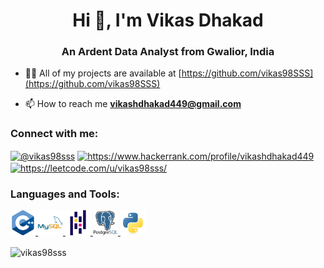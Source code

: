 <h1 align="center">Hi 👋, I'm Vikas Dhakad</h1>
<h3 align="center">An Ardent Data Analyst from Gwalior, India</h3>

- 👨‍💻 All of my projects are available at [https://github.com/vikas98SSS](https://github.com/vikas98SSS)

- 📫 How to reach me **vikashdhakad449@gmail.com**

<h3 align="left">Connect with me:</h3>
<p align="left">
<a href="https://instagram.com/@vikas98sss" target="blank"><img align="center" src="https://raw.githubusercontent.com/rahuldkjain/github-profile-readme-generator/master/src/images/icons/Social/instagram.svg" alt="@vikas98sss" height="30" width="40" /></a>
<a href="https://www.hackerrank.com/https://www.hackerrank.com/profile/vikashdhakad449" target="blank"><img align="center" src="https://raw.githubusercontent.com/rahuldkjain/github-profile-readme-generator/master/src/images/icons/Social/hackerrank.svg" alt="https://www.hackerrank.com/profile/vikashdhakad449" height="30" width="40" /></a>
<a href="https://www.leetcode.com/https://leetcode.com/u/vikas98sss/" target="blank"><img align="center" src="https://raw.githubusercontent.com/rahuldkjain/github-profile-readme-generator/master/src/images/icons/Social/leet-code.svg" alt="https://leetcode.com/u/vikas98sss/" height="30" width="40" /></a>
</p>

<h3 align="left">Languages and Tools:</h3>
<p align="left"> <a href="https://www.w3schools.com/cpp/" target="_blank" rel="noreferrer"> <img src="https://raw.githubusercontent.com/devicons/devicon/master/icons/cplusplus/cplusplus-original.svg" alt="cplusplus" width="40" height="40"/> </a> <a href="https://www.mysql.com/" target="_blank" rel="noreferrer"> <img src="https://raw.githubusercontent.com/devicons/devicon/master/icons/mysql/mysql-original-wordmark.svg" alt="mysql" width="40" height="40"/> </a> <a href="https://pandas.pydata.org/" target="_blank" rel="noreferrer"> <img src="https://raw.githubusercontent.com/devicons/devicon/2ae2a900d2f041da66e950e4d48052658d850630/icons/pandas/pandas-original.svg" alt="pandas" width="40" height="40"/> </a> <a href="https://www.postgresql.org" target="_blank" rel="noreferrer"> <img src="https://raw.githubusercontent.com/devicons/devicon/master/icons/postgresql/postgresql-original-wordmark.svg" alt="postgresql" width="40" height="40"/> </a> <a href="https://www.python.org" target="_blank" rel="noreferrer"> <img src="https://raw.githubusercontent.com/devicons/devicon/master/icons/python/python-original.svg" alt="python" width="40" height="40"/> </a> </p>

<p><img align="center" src="https://github-readme-stats.vercel.app/api/top-langs?username=vikas98sss&show_icons=true&locale=en&layout=compact" alt="vikas98sss" /></p>
